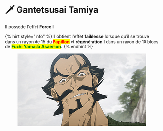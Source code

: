 # 🗡 Gantetsusai Tamiya

Il possède l'effet **Force I**

{% hint style="info" %}
Il obtient l'effet **faiblesse** lorsque qu'il se trouve dans un rayon de 15  du <mark style="color:red;">**Papillon**</mark> et **régénération I** dans un rayon de 10 blocs de <mark style="color:green;">**Fuchi Yamada Asaemon**</mark>**.**
{% endhint %}

<figure><img src="../../../../../.gitbook/assets/tumblr_ad0dff056171d0af3f9067b319adf8b1_2824fc77_640.gif" alt=""><figcaption></figcaption></figure>
